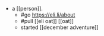 - a [[person]].
  - #go https://eli.li/about
  - #pull [[eli oat]] [[oat]]
  - started [[december adventure]]
